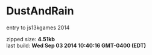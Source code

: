 DustAndRain
===========

entry to js13kgames 2014

zipped size: **4.51kb**  
last build:  **Wed Sep 03 2014 10:40:16 GMT-0400 (EDT)**
